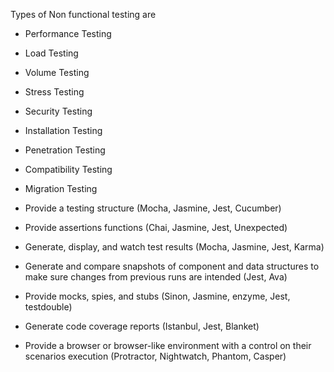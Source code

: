 
Types of Non functional testing are
* Performance Testing
* Load Testing
* Volume Testing
* Stress Testing
* Security Testing
* Installation Testing
* Penetration Testing
* Compatibility Testing
* Migration Testing


* Provide a testing structure (Mocha, Jasmine, Jest, Cucumber)
* Provide assertions functions (Chai, Jasmine, Jest, Unexpected)
* Generate, display, and watch test results (Mocha, Jasmine, Jest, Karma)
* Generate and compare snapshots of component and data structures to make sure changes from previous runs are intended (Jest, Ava)
* Provide mocks, spies, and stubs (Sinon, Jasmine, enzyme, Jest, testdouble)
* Generate code coverage reports (Istanbul, Jest, Blanket)
* Provide a browser or browser-like environment with a control on their scenarios execution (Protractor, Nightwatch, Phantom, Casper)
